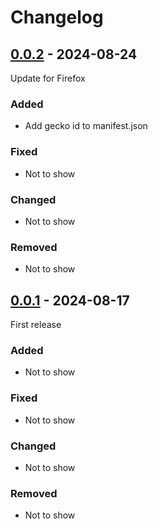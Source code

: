 # Changelog

## [0.0.2] - 2024-08-24

Update for Firefox

### Added

- Add gecko id to manifest.json

### Fixed

- Not to show

### Changed

- Not to show

### Removed

- Not to show

## [0.0.1] - 2024-08-17

First release

### Added

- Not to show

### Fixed

- Not to show

### Changed

- Not to show

### Removed

- Not to show

[0.0.1]: https://github.com/huyhoangg9owl/shittruyen-bypass/releases/tag/v0.0.1

[0.0.2]: https://github.com/huyhoangg9owl/shittruyen-bypass/releases/tag/v0.0.2
